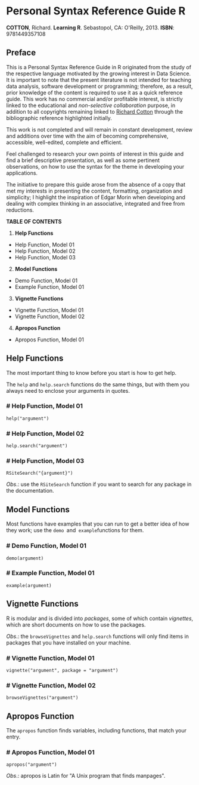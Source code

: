 ﻿# Personal Syntax Reference Guide R

**COTTON**, Richard. **Learning R**. Sebastopol, CA: O'Reilly, 2013.
**ISBN**: 9781449357108

## Preface



This is a Personal Syntax Reference Guide in R originated from the study of the respective language motivated by the growing interest in Data Science. It is important to note that the present literature is not intended for teaching data analysis, software development or programming; therefore, as a result, prior knowledge of the content is required to use it as a quick reference guide. This work has no commercial and/or profitable interest, is strictly linked to the educational and *non-selective collaboration* purpose, in addition to all copyrights remaining linked to [Richard Cotton](https://www.oreilly.com/library/view/learning-r/9781449357160/) through the bibliographic reference highlighted initially.

This work is not completed and will remain in constant development, review and additions over time with the aim of becoming comprehensive, accessible, well-edited, complete and efficient.

Feel challenged to research your own points of interest in this guide and find a brief descriptive presentation, as well as some pertinent observations, on how to use the syntax for the theme in developing your applications.

The initiative to prepare this guide arose from the absence of a copy that met my interests in presenting the content, formatting, organization and simplicity; I highlight the inspiration of Edgar Morin when developing and dealing with complex thinking in an associative, integrated and free from reductions.

**TABLE OF CONTENTS**

 1. **Help Functions**

 - Help Function, Model 01
 - Help Function, Model 02
 - Help Function, Model 03

 2. **Model Functions**

 - Demo Function, Model 01
 - Example Function, Model 01

 3. **Vignette Functions**

 - Vignette Function, Model 01
 - Vignette Function, Model 02

 4. **Apropos Function**

 - Apropos Function, Model 01

## Help Functions

The most important thing to know before you start is how to get help.

The `help` and `help.search` functions do the same things, but with them you always need to enclose your arguments in quotes.

### # Help Function, Model 01

    help("argument")

### # Help Function, Model 02

    help.search("argument")

### # Help Function, Model 03

    RSiteSearch("{argument}")

*Obs*.: use the `RSiteSearch` function if you want to search for any package in the documentation.

## Model Functions

Most functions have examples that you can run to get a better idea of how they work; use the `demo `and` example`functions for them.

### # Demo Function, Model 01

    demo(argument)

### # Example Function, Model 01

    example(argument)

## Vignette Functions

R is modular and is divided into *packages*, some of which contain *vignettes*, which are short documents on how to use the packages.

*Obs*.: the `browseVignettes` and `help.search` functions will only find items in packages that you have installed on your machine.

### # Vignette Function, Model 01

    vignette("argument", package = "argument")

### # Vignette Function, Model 02

    browseVignettes("argument")

## Apropos Function

The `apropos` function finds variables, including functions, that match your entry.

### # Apropos Function, Model 01

    apropos("argument")

*Obs*.: apropos is Latin for "A Unix program that finds manpages".


